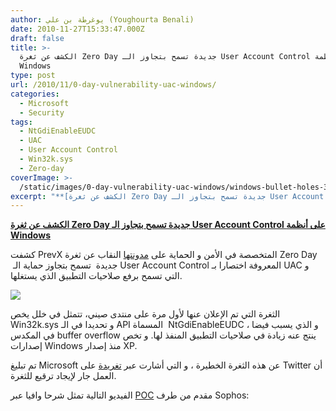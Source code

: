 ```yaml
---
author: يوغرطة بن علي (Youghourta Benali)
date: 2010-11-27T15:33:47.000Z
draft: false
title: >-
  الكشف عن ثغرة Zero Day جديدة تسمح بتجاوز الـ User Account Control على أنظمة
  Windows 
type: post
url: /2010/11/0-day-vulnerability-uac-windows/
categories:
  - Microsoft
  - Security
tags:
  - NtGdiEnableEUDC
  - UAC
  - User Account Control
  - Win32k.sys
  - Zero-day
coverImage: >-
  /static/images/0-day-vulnerability-uac-windows/windows-bullet-holes-300x232.jpg
excerpt: "**[الكشف عن ثغرة Zero Day جديدة تسمح بتجاوز الـ User Account Control على أنظمة Windows](https://www.it-scoop.com/2010/11/0-day-vulnerability-uac-windows)**\n\nكشفت PrevX المتخصصة في الأمن و الحماية على [مدونتها](http://www.prevx.com/blog/160/New-Windows-day-exploit-speaks-Chinese.html) النقاب عن ثغرة Zero Day \_جديدة \_تسمح بتجاوز حماية الـ User Account Control المعروفة اختصارا بـ UAC"
---
```

**[الكشف عن ثغرة Zero Day جديدة تسمح بتجاوز الـ User Account Control على أنظمة Windows](https://www.it-scoop.com/2010/11/0-day-vulnerability-uac-windows)**

كشفت PrevX المتخصصة في الأمن و الحماية على [مدونتها](http://www.prevx.com/blog/160/New-Windows-day-exploit-speaks-Chinese.html) النقاب عن ثغرة Zero Day  جديدة  تسمح بتجاوز حماية الـ User Account Control المعروفة اختصارا بـ UAC و التي تسمح برفع صلاحيات التطبيق الذي يستغلها.

![](/static/images/0-day-vulnerability-uac-windows/windows-bullet-holes-300x232.jpg)

الثغرة التي تم الإعلان عنها لأول مرة على منتدى صيني، تتمثل في خلل يخص Win32k.sys و تحديدا في الـ API المسماة  NtGdiEnableEUDC ، و الذي يسبب فيضا في المكدس buffer overflow ينتج عنه زيادة في صلاحيات التطبيق المنفذ لها. و تخص إصدارات Windows منذ إصدار XP.

تم تبليغ Microsoft عن هذه الثغرة الخطيرة ، و التي أشارت عبر [تغريدة](http://twitter.com/#!/msftsecresponse/status/7590788200402945) على Twitter أن العمل جار لإيجاد ترقيع للثغرة.

الفيديو التالية تمثل شرحا وافيا عبر [POC](http://en.wikipedia.org/wiki/Proof_of_concept) مقدم من طرف Sophos:
